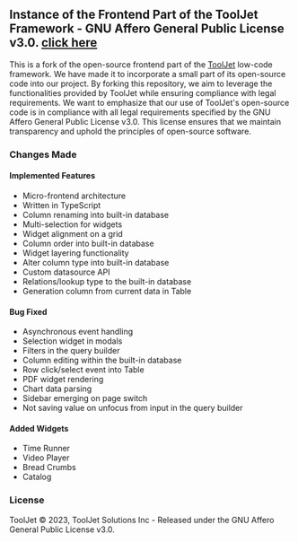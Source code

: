 ## Instance of the Frontend Part of the ToolJet Framework - GNU Affero General Public License v3.0. [click here](https://github.com/ToolJet/ToolJet/blob/develop/LICENSE)

This is a fork of the open-source frontend part of the [ToolJet](https://github.com/ToolJet/ToolJet) low-code framework.
We have made it to incorporate a small part of its open-source code into our project.
By forking this repository, we aim to leverage the functionalities provided by ToolJet while ensuring compliance with legal requirements.
We want to emphasize that our use of ToolJet's open-source code is in compliance with all legal requirements specified by the GNU Affero General Public License v3.0.
This license ensures that we maintain transparency and uphold the principles of open-source software.

### Changes Made

#### Implemented Features

- Micro-frontend architecture
- Written in TypeScript
- Column renaming into built-in database
- Multi-selection for widgets
- Widget alignment on a grid
- Column order into built-in database
- Widget layering functionality
- Alter column type into built-in database
- Custom datasource API
- Relations/lookup type to the built-in database
- Generation column from current data in Table

#### Bug Fixed

- Asynchronous event handling
- Selection widget in modals
- Filters in the query builder
- Column editing within the built-in database
- Row click/select event into Table
- PDF widget rendering
- Chart data parsing
- Sidebar emerging on page switch
- Not saving value on unfocus from input in the query builder

#### Added Widgets

- Time Runner
- Video Player
- Bread Crumbs
- Catalog

### License

ToolJet © 2023, ToolJet Solutions Inc - Released under the GNU Affero General Public License v3.0.
